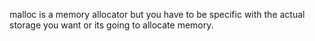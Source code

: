 malloc is a memory allocator but you have to be specific with the actual storage you want or its going to allocate memory.